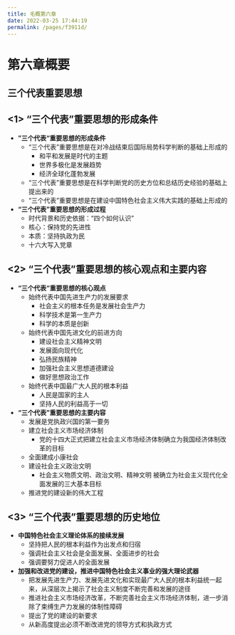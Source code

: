 ```yaml
---
title: 毛概第六章
date: 2022-03-25 17:44:19
permalink: /pages/f3911d/
---
```

# 第六章概要

## 三个代表重要思想



## <1> “三个代表”重要思想的形成条件

- **”三个代表“重要思想的形成条件**
  - “三个代表”重要思想是在对冷战结束后国际局势科学判断的基础上形成的
    - 和平和发展是时代的主题
    - 世界多极化是发展趋势
    - 经济全球化蓬勃发展
  - “三个代表”重要思想是在科学判断党的历史方位和总结历史经验的基础上提出来的
  - “三个代表”重要思想是在建设中国特色社会主义伟大实践的基础上形成的
- **“三个代表”重要思想的形成过程**
  - 时代背景和历史依据：“四个如何认识”
  - 核心：保持党的先进性
  - 本质：坚持执政为民
  - 十六大写入党章

## <2> “三个代表”重要思想的核心观点和主要内容

- **“三个代表“重要思想的核心观点**
  - 始终代表中国先进生产力的发展要求
    - 社会主义的根本任务是发展社会生产力
    - 科学技术是第一生产力
    - 科学的本质是创新
  - 始终代表中国先进文化的前进方向
    - 建设社会主义精神文明
    - 发展面向现代化
    - 弘扬民族精神
    - 加强社会主义思想道德建设
    - 做好思想政治工作
  - 始终代表中国最广大人民的根本利益
    - 人民是国家的主人
    - 坚持人民的利益高于一切
- **“三个代表”重要思想的主要内容**
  - 发展是党执政兴国的第一要务
  - 建立社会主义市场经济体制
    - 党的十四大正式把建立社会主义市场经济体制确立为我国经济体制改革的目标
  - 全面建成小康社会
  - 建设社会主义政治文明
    - 社会主义物质文明、政治文明、精神文明 被确立为社会主义现代化全面发展的三大基本目标
  - 推进党的建设新的伟大工程

## <3> “三个代表”重要思想的历史地位

- **中国特色社会主义理论体系的接续发展**
  - 坚持把人民的根本利益作为出发点和归宿
  - 强调社会主义社会是全面发展、全面进步的社会
  - 强调要努力促进人的全面发展
- **加强和改进党的建设，推进中国特色社会主义事业的强大理论武器**
  - 把发展先进生产力、发展先进文化和实现最广大人民的根本利益统一起来，从深层次上揭示了社会主义制度不断完善和发展的途径
  - 推进社会主义市场经济改革，不断完善社会主义市场经济体制，进一步消除了束缚生产力发展的体制性障碍
  - 提出了党的建设的新要求
  - 从新高度提出必须不断改进党的领导方式和执政方式







